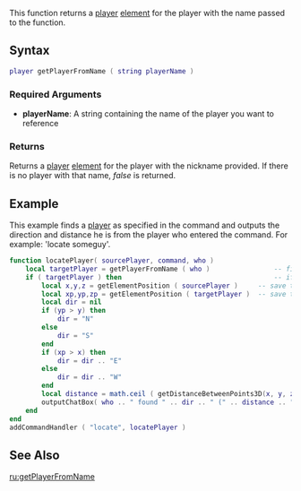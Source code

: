 This function returns a [player](/docs/player.md "wikilink") [element](/element.md "wikilink") for the player with the name passed to the function.

Syntax
------

``` lua
player getPlayerFromName ( string playerName )
```

### Required Arguments

-   **playerName**: A string containing the name of the player you want to reference

### Returns

Returns a [player](/docs/player.md "wikilink") [element](/element.md "wikilink") for the player with the nickname provided. If there is no player with that name, *false* is returned.

Example
-------

This example finds a [player](/docs/player.md "wikilink") as specified in the command and outputs the direction and distance he is from the player who entered the command. For example: 'locate someguy'.

``` lua
function locatePlayer( sourcePlayer, command, who )
    local targetPlayer = getPlayerFromName ( who )                -- find the player that was specified in the command
    if ( targetPlayer ) then                                      -- if a player was found
        local x,y,z = getElementPosition ( sourcePlayer )     -- save the position of the player who entered the command
        local xp,yp,zp = getElementPosition ( targetPlayer )  -- save the position of the player who should be located
        local dir = nil
        if (yp > y) then
            dir = "N"
        else
            dir = "S"
        end
        if (xp > x) then
            dir = dir .. "E"
        else
            dir = dir .. "W"
        end
        local distance = math.ceil ( getDistanceBetweenPoints3D(x, y, z, xp, yp, zp) )
        outputChatBox( who .. " found " .. dir .. " (" .. distance .. ")", sourcePlayer) -- output the message
    end
end
addCommandHandler ( "locate", locatePlayer )
```

See Also
--------

[ru:getPlayerFromName](/docs/ru:getplayerfromname.md "wikilink")

